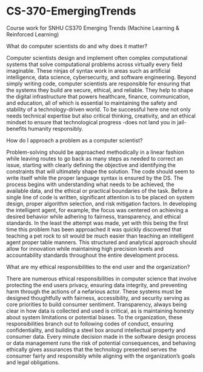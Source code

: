 # CS-370-EmergingTrends
Course work for SNHU CS370 Emerging Trends (Machine Learning &amp; Reinforced Learning)

What do computer scientists do and why does it matter?

Computer scientists design and implement often complex computational systems that solve computational problems across virtually every field imaginable. These ninjas of syntax work in areas such as artificial intelligence, data science, cybersecurity, and software engineering. Beyond simply writing code, computer scientists are responsible for ensuring that the systems they build are secure, ethical, and reliable. They help to shape the digital infrastructure that powers healthcare, finance, communication, and education, all of which is essential to maintaining the safety and stability of a technology-driven world. To be successful here one not only needs technical expertise but also critical thinking, creativity, and an ethical mindset to ensure that technological progress -does not land you in jail- benefits humanity responsibly.

How do I approach a problem as a computer scientist?

Problem-solving should be approached methodically in a linear fashion while leaving routes to go back as many steps as needed to correct an issue, starting with clearly defining the objective and identifying the constraints that will ultimately shape the solution. The code should seem to write itself while the proper language syntax is ensured by the DS. The process begins with understanding what needs to be achieved, the available data, and the ethical or practical boundaries of the task. Before a single line of code is written, significant attention is to be placed on system design, proper algorithm selection, and risk mitigation factors. In developing the intelligent agent, for example, the focus was centered on achieving a desired behavior while adhering to fairness, transparency, and ethical standards. In the least the attempt was made, yet with this being the first time this problem has been approached it was quickly discovered that teaching a pet rock to sit would be much easier than teaching an intelligent agent proper table manners. This structured and analytical approach should allow for innovation while maintaining high precision levels and accountability standards throughout the entire development process.

What are my ethical responsibilities to the end user and the organization?

There are numerous ethical responsibilities in computer science that involve protecting the end users privacy, ensuring data integrity, and preventing harm through the actions of a nefarious actor. These systems must be designed thoughtfully with fairness, accessibility, and security serving as core priorities to build consumer sentiment. Transparency, always being clear in how data is collected and used is critical, as is maintaining honesty about system limitations or potential biases. To the organization, these responsibilities branch out to following codes of conduct, ensuring confidentiality, and building a steel box around intellectual property and consumer data. Every minute decision made in the software design process or data management runs the risk of potential consequences, and behaving ethically gives assurances that the technology presented serves the consumer fairly and responsibly while aligning with the organization’s goals and legal obligations.

